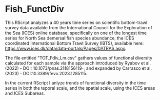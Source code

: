 # Fish_FunctDiv

This RScript analyzes a 40 years time series on scientific bottom-trawl survey data available from the International Council for the Exploration of the Sea (ICES) online database, specifically on one of the longest time series for North Sea demersal fish species abundance, the ICES coordinated International Bottom Trawl Survey (IBTS), available here: https://www.ices.dk/data/data-portals/Pages/DATRAS.aspx.

The file entitled "TOT_Fdiv_Lm.csv" gathers values of functional diversity calculated for each sample via the approach introduced by Ryabov et al. (2022) - DOI: 10.1073/pnas.2118156119-, and expanded by Carrasco et al. (2023) - DOI:10.3389/fevo.2023.1285115.

In the current RScript I anlyze trends of functional diversity in the time series in both the teporal scale, and the spatial scale, using the ICES areas and ICES Subareas.
